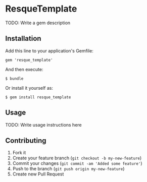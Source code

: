 # ResqueTemplate

TODO: Write a gem description

## Installation

Add this line to your application's Gemfile:

    gem 'resque_template'

And then execute:

    $ bundle

Or install it yourself as:

    $ gem install resque_template

## Usage

TODO: Write usage instructions here

## Contributing

1. Fork it
2. Create your feature branch (`git checkout -b my-new-feature`)
3. Commit your changes (`git commit -am 'Added some feature'`)
4. Push to the branch (`git push origin my-new-feature`)
5. Create new Pull Request
